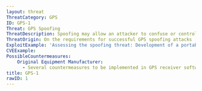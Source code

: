 ```yaml
---
layout: threat
ThreatCategory: GPS
ID: GPS-1
Threat: GPS Spoofing
ThreatDescription: Spoofing may allow an attacker to confuse or control the location at which a mobile device calculates its position.
ThreatOrigin: On the requirements for successful GPS spoofing attacks [^1]
ExploitExample: 'Assessing the spoofing threat: Development of a portable GPS civilian spoofer. [^2]'
CVEExample:
PossibleCountermeasures:
    Original Equipment Manufacturer:
      - Several countermeasures to be implemented in GPS receiver software have been presented in GPS Spoofing Countermeasures [^41]
title: GPS-1
rawID: 1
---
```

